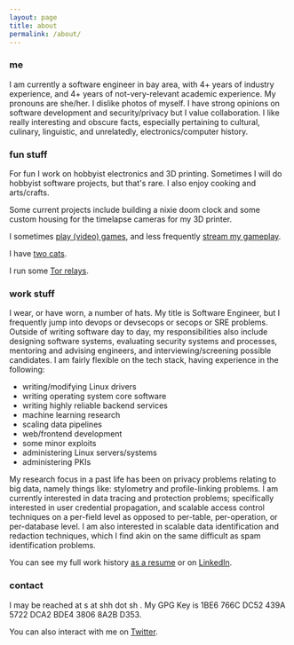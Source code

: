 ```yaml
---
layout: page
title: about
permalink: /about/
---
```


### me

I am currently a software engineer in bay area, with 4+ years of industry experience, and 4+ years of not-very-relevant academic experience. My pronouns are she/her. I dislike photos of myself. I have strong opinions on software development and security/privacy but I value collaboration. I like really interesting and obscure facts, especially pertaining to cultural, culinary, linguistic, and unrelatedly, electronics/computer history.

### fun stuff

For fun I work on hobbyist electronics and 3D printing. Sometimes I will do hobbyist software projects, but that's rare. I also enjoy cooking and arts/crafts.

Some current projects include building a nixie doom clock and some custom housing for the timelapse cameras for my 3D printer.

I sometimes [play (video) games](https://steamcommunity.com/id/worldwise001), and less frequently [stream my gameplay](https://www.twitch.tv/worldwise001).

I have [two cats](https://www.instagram.com/sprinks_n_izzy).

I run some [Tor relays](/tor/).

### work stuff

I wear, or have worn, a number of hats. My title is Software Engineer, but I frequently jump into devops or devsecops or secops or SRE problems. Outside of writing software day to day, my responsibilities also include designing software systems, evaluating security systems and processes, mentoring and advising engineers, and interviewing/screening possible candidates. I am fairly flexible on the tech stack, having experience in the following:
- writing/modifying Linux drivers
- writing operating system core software
- writing highly reliable backend services
- machine learning research
- scaling data pipelines
- web/frontend development
- some minor exploits
- administering Linux servers/systems
- administering PKIs

My research focus in a past life has been on privacy problems relating to big data, namely things like: stylometry and profile-linking problems. I am currently interested in data tracing and protection problems; specifically interested in user credential propagation, and scalable access control techniques on a per-field level as opposed to per-table, per-operation, or per-database level. I am also interested in scalable data identification and redaction techniques, which I find akin on the same difficult as spam identification problems.

You can see my full work history [as a resume](/resume.pdf) or on [LinkedIn](https://www.linkedin.com/in/shharvey).

### contact

I may be reached at s at shh dot sh . My GPG Key is 1BE6 766C DC52 439A 5722 DCA2 BDE4 3806 8A2B D353.

You can also interact with me on [Twitter](https://www.twitter.com/worldwise001).
